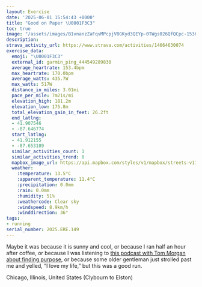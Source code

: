```yaml
---
layout: Exercise
date: '2025-06-01 15:54:43 +0000'
title: "Good on Paper \U0001F3C3"
toc: true
image: "/assets/images/B1vnanzZaFqvMPcpjV8GKyd3QEYp-0TWgs026QfQCpc-1536x2048.jpg.jpeg"
description:
strava_activity_url: https://www.strava.com/activities/14664630074
exercise_data:
  emoji: "\U0001F3C3"
  external_id: garmin_ping_444549289830
  average_heartrate: 153.4bpm
  max_heartrate: 170.0bpm
  average_watts: 435.7W
  max_watts: 517W
  distance_in_miles: 3.01mi
  pace_per_mile: 7m21s/mi
  elevation_high: 181.2m
  elevation_low: 175.8m
  total_elevation_gain_in_feet: 26.2ft
  end_latlng:
  - 41.907546
  - -87.646774
  start_latlng:
  - 41.912155
  - -87.653189
  similar_activities_count: 1
  similar_activities_trend: 0
  mapbox_image_url: https://api.mapbox.com/styles/v1/mapbox/streets-v11/static/path-5+787af2-1.0(why~Ftd_vOSNCFSNk%40v%40_A%60AQXk%40h%40Y%60%40e%40%60%40i%40v%40eAz%40_%40%60%40gAjBe%40n%40O%5EWZYf%40_%40f%40CLDhAAz%40BbAFlJCn%40B~CEtAHx%40Cd%40D%60%40h%40pCXbCNp%40XhBl%40_%40j%40e%40hCeB%5EUTKLOVOJCDE%5EOBED%3FRSRI%5EUvAeAr%40a%40%60%40INKFQZ%5Bv%40%5BJIFBFCHI%40MHOTUz%40c%40hAaAn%40Y%60%40%5DzAiA%7CDyBb%40Qn%40Of%40WjA%7B%40xBcA%60DcBb%40YZg%40JCXFd%40%3Fb%40EDEj%40I~BQtAOfBQ%5EMz%40s%40lA%7BAp%40s%40FK%40W%3FqDEoFC%5B%3FoBEy%40EsDFeBA%7DCCiF%3FsAA_%40%3Fe%40EaBF%7D%40%3FiAFsAGmAEaCGaB%40mBCcDBwCIeCBcBEu%40Bc%40Ec%40%3F_BAGACUDS%3Fc%40KOAm%40Ho%40B_%40AsEJgAAKBIFeAnBgBjCsAvB),pin-s-s+e5b22e(-87.65531,41.91388),pin-s-f+89ae00(-87.64532999999996,41.907750000000036)/auto/800x800?access_token=pk.eyJ1Ijoiam9zaGJlY2ttYW4iLCJhIjoiY205eWR2aDd1MWZ6djJrbXc4a3M0bWZleiJ9.XiG9OWkNcZk2QzjJbxLB4A
  weather:
    :temperature: 13.5°C
    :apparent_temperature: 11.4°C
    :precipitation: 0.0mm
    :rain: 0.0mm
    :humidity: 51%
    :weathercode: Clear sky
    :windspeed: 8.9km/h
    :winddirection: 36°
tags:
- running
serial_number: 2025.ERE.149
---
```

Maybe it was because it is sunny and cool, or because I ran half an hour after coffee, or because I was listening to [this podcast with Tom Morgan about finding purpose](https://dialectic.fm/tom-morgan), or because some older gentleman just strolled past me and yelled, “I love my life,” but this was a good run.

Chicago, Illinois, United States (Clybourn to Elston)

